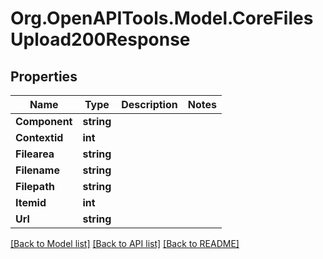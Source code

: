 # Org.OpenAPITools.Model.CoreFilesUpload200Response

## Properties

Name | Type | Description | Notes
------------ | ------------- | ------------- | -------------
**Component** | **string** |  | 
**Contextid** | **int** |  | 
**Filearea** | **string** |  | 
**Filename** | **string** |  | 
**Filepath** | **string** |  | 
**Itemid** | **int** |  | 
**Url** | **string** |  | 

[[Back to Model list]](../README.md#documentation-for-models) [[Back to API list]](../README.md#documentation-for-api-endpoints) [[Back to README]](../README.md)

